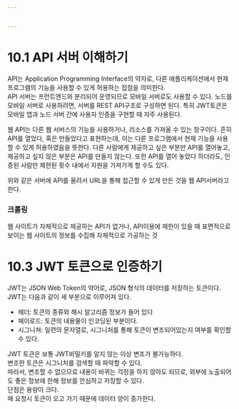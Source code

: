 ```yaml
---


---
```


<h1 id="api-서버-이해하기">10.1 API 서버 이해하기</h1>
<p>API는 Application Programming Interface의 약자로, 다른 애플리케이션에서 현재 프로그램의 기능을 사용할 수 있게 허용하는 접점을 의미한다.<br>
API 서버는 프런트엔드와 분리되어 운영되므로 모바일 서버로도 사용할 수 있다. 노드를 모바일 서버로 사용하려면, 서버를 REST API구조로 구성하면 된다. 특히 JWT토큰은 모바일 앱과 노드 서버 간에 사용자 인증을 구현할 때 자주 사용된다.</p>
<p>웹 API는 다른 웹 서버스의 기능을 사용하거나, 리소스를 가져올 수 있는 창구이다. 흔히 API를 열었다, 혹은 만들었다고 표현하는데, 이는 다른 프로그램에서 현재 기능을 사용할 수 있게 허용하였음을 뜻한다. 다른 사람에게 제공하고 싶은 부분만 API를 열어놓고, 제공하고 싶지 않은 부분은 API를 만들지 않는다. 또한 API를 열어 놓았다 하더라도, 인증된 사람만 제한된 횟수 내에서 자원을 가져가게 할 수도 있다.</p>
<p>위와 같은 서버에 API를 올려서 URL을 통해 접근할 수 있게 만든 것을 웹 API서버라고 한다.</p>
<h3 id="크롤링">크롤링</h3>
<p>웹 사이트가 자체적으로 제공하는 API가 없거나, API이용에 제한이 있을 때 표면적으로 보이는 웹 사이트의 정보를 수집해 자체적으로 가공하는 것</p>
<h1 id="jwt-토큰으로-인증하기">10.3 JWT 토큰으로 인증하기</h1>
<p>JWT는 JSON Web Token의 약어로, JSON 형식의 데이터를 저장하는 토큰이다.<br>
JWT는 다음과 같이 세 부분으로 이루어져 있다.</p>
<ul>
<li>헤더: 토큰의 종류와 해시 알고리즘 정보가 들어 있다</li>
<li>페이로드: 토큰의 내용물이 인코딩된 부분이다.</li>
<li>시그니쳐: 일련의 문자열로, 시그니처를 통해 토큰이 변조되어있는지 여부를 확인할 수 있다.</li>
</ul>
<p>JWT 토큰은 보통 JWT비밀키를 알지 않는 이상 변조가 불가능하다.<br>
변조한 토큰은 시그니처를 검색할 때 파악할 수 있다.<br>
따라서, 변조할 수 없으므로 내용이 바뀌는 걱정을 하지 않아도 되므로, 외부에 노출되어도 좋은 정보에 한해 정보를 안심하고 저장할 수 있다.<br>
단점은 용량이 크다.<br>
매 요청시 토큰이 오고 가기 때문에 데이터 양이 증가한다.</p>

